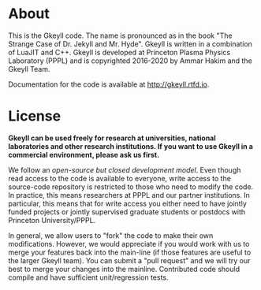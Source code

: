 # About

This is the Gkeyll code. The name is pronounced as in the book "The
Strange Case of Dr. Jekyll and Mr. Hyde". Gkeyll is written in a
combination of LuaJIT and C++.  Gkeyll is developed at Princeton
Plasma Physics Laboratory (PPPL) and is copyrighted 2016-2020 by Ammar
Hakim and the Gkeyll Team.

Documentation for the code is available at http://gkeyll.rtfd.io.

# License

**Gkeyll can be used freely for research at universities, national
laboratories and other research institutions. 
If you want to use Gkeyll in a commercial environment,
please ask us first.**

We follow an *open-source but closed development model*. Even though
read access to the code is available to everyone, write access to the
source-code repository is restricted to those who need to modify the
code. In practice, this means researchers at PPPL and our partner
institutions. In particular, this means that for write access you
either need to have jointly funded projects or jointly supervised
graduate students or postdocs with Princeton University/PPPL.

In general, we allow users to "fork" the code to make their own
modifications. However, we would appreciate if you would work with us
to merge your features back into the main-line (if those features are
useful to the larger Gkeyll team). You can submit a "pull request" and
we will try our best to merge your changes into the
mainline. Contributed code should compile and have sufficient
unit/regression tests.
